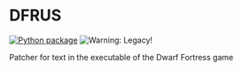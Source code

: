 # DFRUS

[![Python package](https://github.com/dfint/dfrus/workflows/Python%20package/badge.svg)](https://github.com/dfint/dfrus/actions?query=workflow%3A"Python+package")
![Warning: Legacy!](https://img.shields.io/badge/Warning-Legacy!-red)

Patcher for text in the executable of the Dwarf Fortress game
